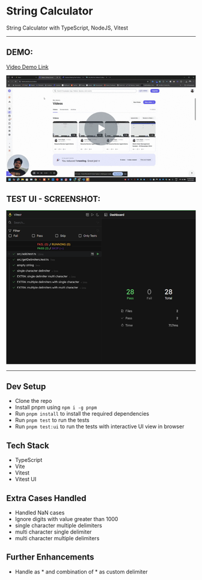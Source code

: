 # String Calculator

String Calculator with TypeScript, NodeJS, Vitest

---

## DEMO: 
<a href="https://www.loom.com/share/2a9bf705c2b54024b95dc2dc3fc39b16?sid=d0ec89a6-def4-4252-ba61-27d278e1df19" target="_blank"><p>Video Demo Link</p>
<img src="demo.gif" alt="Demo GIF">
</a>

## TEST UI - SCREENSHOT: 
<img src="test_result_ui.png"/>

---

## Dev Setup
- Clone the repo
- Install pnpm using `npm i -g pnpm`
- Run `pnpm install` to install the required dependencies
- Run `pnpm test` to run the tests
- Run `pnpm test:ui` to run the tests with interactive UI view in browser

## Tech Stack
- TypeScript
- Vite
- Vitest
- Vitest UI

## Extra Cases Handled
- Handled NaN cases
- Ignore digits with value greater than 1000
- single character multiple delimiters
- multi character single delimiter
- multi character multiple delimiters 

## Further Enhancements

- Handle as * and combination of * as custom delimiter